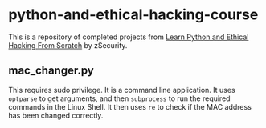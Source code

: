 # python-and-ethical-hacking-course
This is a repository of completed projects from [Learn Python and Ethical Hacking From Scratch](https://www.udemy.com/course/learn-python-and-ethical-hacking-from-scratch/) by zSecurity.

## mac_changer.py
This requires sudo privilege. It is a command line application. It uses `optparse` to get arguments, and then `subprocess` to run the required commands in the Linux Shell. It then uses `re` to check if the MAC address has been changed correctly. 
